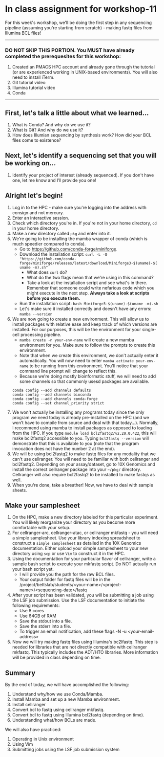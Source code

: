 # In class assignment for workshop-11

For this week's workshop, we'll be doing the first step in any sequencing pipeline (assuming you're starting from scratch) - making fastq files from Illumina BCL files!

---
### **DO NOT SKIP THIS PORTION.** You MUST have already completed the prerequesites for this workshop:
1. Created an PMACS HPC account and already gone through the tutorial (or are experienced working in UNIX-based environments). You will also need to install iTerm.
2. Git tutorial video
3. Illumina tutorial video
4. Conda
---

## First, let's talk a little about what we learned...
1. What is Conda? And why do we use it?
2. What is Git? And why do we use it?
3. How does Illumian sequencing by synthesis work? How did your BCL files come to existence?

## Next, let's identify a sequencing set that you will be working on...
1. Identify your project of interest (already sequenced). If you don't have one, let me know and I'll provide you one!

## Alright let's begin!
1. Log in to the HPC - make sure you're logging into the address with consign and not mercury.
2. Enter an interactive session.
3. Check which directory you're in. If you're not in your home directory, `cd` in your home directory.
4. Make a new directory called `pkg` and enter into it.
5. We're going to be installing the mamba wrapper of conda (which is much speedier compared to conda).
    - Go to https://github.com/conda-forge/miniforge.
    - Download the installation script: `curl -L -O "https://github.com/conda-forge/miniforge/releases/latest/download/Miniforge3-$(uname)-$(uname -m).sh"`
      - What does `curl` do?
      - What do the two flags mean that we're using in this command?
      - Take a look at the installation script and see what's in there. Remember that someone could write nefarious code which you might execute in the next step. **Always take a look at scripts before you execute them.**
    - Run the installation script: `bash Miniforge3-$(uname)-$(uname -m).sh`
    - Let's make sure it installed correctly and doesn't have any errors: `mamba --version`
6. We are now going to create a new environment. This will allow us to install packages with relative ease and keep track of which versions are installed. For our purposes, this will be the environment for your single-cell processing pipeline.
    - `mamba create -n your-env-name` will create a new mamba environment for you. Make sure to follow the prompts to create this environment.
    - Note that when we create this environment, we don't actually enter it automatically. You will now need to enter `mamba activate your-env-name` to be running from this environment. You'll notice that your command line prompt will change to reflect this.
    - Because we're doing mostly bioinformatic stuff, we will need to add some channels so that commonly usesd packages are available.
    ```{bash}
    conda config --add channels defaults
    conda config --add channels bioconda
    conda config --add channels conda-forge
    conda config --set channel_priority strict
    ```
7. We won't actually be installing any programs today since the only program we need today is already pre-installed on the HPC (and we won't have to compile from source and deal with that today...). Normally, I recommend using mamba to install packages as opposed to loading from the HPC. If you type `module load bcl2fastq2/v2.20.0.422`, this will make bcl2fastq2 accessible to you. Typing `bcl2fastq --version` will demonstrate that this is available to you (note that the program invocation does not have the number 2 at the end).
8. We will be using bcl2fastq2 to make fastq files for any modality that we can't use cellranger. You will need to be familiar with both cellranger and bcl2fastq2. Depending on your assay/dataset, go to 10X Genomics and install the correct cellranger package into your `~/pkg/` directory. Cellranger will also require bcl2fastq2 to be installed to make fastqs as well.
9. When you're done, take a breather! Now, we have to deal with sample sheets.

## Make your samplesheet
1. On the HPC, make a new directory labeled for this particular experiment. You will likely reorganize your directory as you become more comfortable with your setup.
2. For cellranger-arc, cellranger-atac, or cellranger mkfastq - you will need a simple samplesheet. Use your library indexing spreadsheet to construct a `simple samplesheet` as detailed in the 10X Genomics documentation. Either upload your simple samplesheet to your new directory using `scp` or use `Vim` to construct it in the HPC.
3. Using the documentation for your particular flavor of cellranger, write a sample bash script to execute your mkfastq script. Do NOT actually run your bash script yet.
    - I will provide you the path for the raw BCL files.
    - Your output folder for fastq files will be in the /project/bettslab/students/\<your-name>/\<project-name>/\<sequencing-date>/fastq
4. After your script has been validated, you will be submitting a job using the LSF job submission. Use the LSF documentation to initiate the following requirements:
    - Use 8 cores
    - Use 64GB of RAM
    - Save the stdout into a file.
    - Save the stderr into a file.
    - To trigger an email notification, add these flags -N -u \<your-email-address>
5. Now we will try making fastq files using Illumina's bc2lfastq. This step is needed for libraries that are not directly compatible with cellranger mkfastq. This typically includes the ADT/HTO libraries. More information will be provided in class depending on time.

## Summary
By the end of today, we will have accomplished the following: 
1. Understand why/how we use Conda/Mamba.
2. Install Mamba and set up a new Mamba environment.
3. Install cellranger
4. Convert bcl to fastq using cellranger mkfastq.
5. Convert bcl to fastq using Illumina bcl2fastq (depending on time).
6. Understanding what/how BCLs are made.

We will also have practiced:
1. Operating in Unix environment
2. Using Vim
3. Submitting jobs using the LSF job submission system